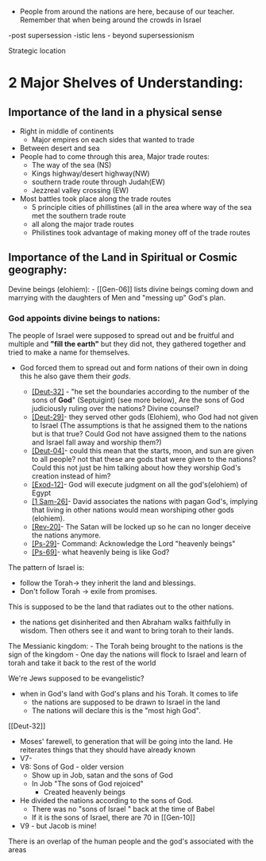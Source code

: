 - People from around the nations are here, because of our teacher. Remember that when being around the crowds in Israel 

-post supersession -istic lens 
	- beyond supersessionism

Strategic location 

# 2 Major Shelves of Understanding:

## Importance of the land in a physical sense
- Right in middle of continents 
	- Major empires on each sides that wanted to trade 
- Between desert and sea 
- People had to come through this area, Major trade routes: 
	- The way of the sea (NS)
	- Kings highway/desert highway(NW)
	- southern trade route through Judah(EW)
	- Jezzreal valley crossing (EW)
- Most battles took place along the trade routes 
	- 5 principle cities of phillistines (all in the area where way of the sea met the southern trade route
	- all along the major trade routes 
	- Philistines took advantage of making money off of the trade routes 


## Importance of the Land in Spiritual or Cosmic geography:

Devine beings (elohiem): 
	- [[Gen-06]] lists divine beings coming down and marrying with the daughters of Men and "messing up" God's plan.

### God appoints divine beings to nations:

The people of Israel were supposed to spread out and be fruitful and multiple and **"fill the earth"** but they did not, they gathered together and tried to make a name for themselves. 
- God forced them to spread out and form nations of their own in doing this he also gave them their *gods*.

	- [[Deut-32]](8-9) - "he set the boundaries according to the number of the sons of **God**" (Septuigint) (see more below), Are the sons of God judiciously ruling over the nations? Divine counsel? 
	- [[Deut-29]](25-26)- they served other gods (Elohiem), who God had not given to Israel (The assumptions is that he assigned them to the nations but is that true? Could God not have assigned them to the nations and Israel fall away and worship them?)
	- [[Deut-04]](19)- could this mean that the starts, moon, and sun are given to all people? not that these are gods that were given to the nations? Could this not just be him talking about how they worship God's creation instead of him?
	- [[Exod-12]](12)- God will execute judgment on all the god's(elohiem) of Egypt
	- [[1 Sam-26]](19)- David associates the nations with pagan God's, implying that living in other nations would mean worshiping other gods (elohiem).
	- [[Rev-20]](3)- The Satan will be locked up so he can no longer deceive the nations anymore. 
	- [[Ps-29]](1)- Command:  Acknowledge the Lord "heavenly beings"
	- [[Ps-69]](1)- what heavenly being is like God?


The pattern of Israel is:
- follow the Torah-> they inherit the land and blessings.
- Don't follow Torah -> exile from promises. 

This is supposed to be the land that radiates out to the other nations. 
- the nations get disinherited and then Abraham walks faithfully in wisdom. Then others see it and want to bring torah to their lands.

The Messianic kingdom: 
	- The Torah being brought to the nations is the sign of the kingdom
	- One day the nations will flock to Israel and learn of torah and take it back to the rest of the world


We're Jews supposed to be evangelistic? 
- when in God's land with God's plans and his Torah. It comes to life
	- the nations are supposed to be drawn to Israel in the land 
	- The nations will declare this is the "most high God".

[[Deut-32]]
- Moses' farewell, to generation that will be going into the land. He reiterates things that they should have already known 
- V7- 
- V8: Sons of God - older version 
	- Show up in Job, satan and the sons of God
	- In Job "The sons of God rejoiced"
		- Created heavenly beings
- He divided the nations according to the sons of God. 
	- There was no "sons of Israel " back at the time of Babel 
	- If it is the sons of Israel, there are 70 in [[Gen-10]]
- V9 - but Jacob is mine! 

There is an overlap of the human people and the god's associated with the areas







